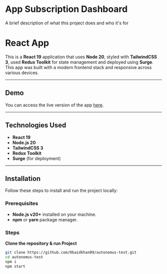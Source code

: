 
# App Subscription Dashboard

A brief description of what this project does and who it's for

# React App

This is a **React 19** application that uses **Node 20**, styled with **TailwindCSS 3**, used **Redux Toolkit** for state management and deployed using **Surge**. This app was built with a modern frontend stack and responsive across various devices.

---

## Demo

You can access the live version of the app [here](https://autonomus-test.surge.sh).

---

## Technologies Used

- **React 19**
- **Node.js 20**
- **TailwindCSS 3**
- **Redux Toolkit**
- **Surge** (for deployment)

---

## Installation

Follow these steps to install and run the project locally:

### Prerequisites
- **Node.js v20+** installed on your machine.
- **npm** or **yarn** package manager.

### Steps

**Clone the repository & run Project**
   ```bash
   git clone https://github.com/Obaidkhan09/autonomus-test.git
   cd autonomus-test
   npm i
   npm start
   ```

